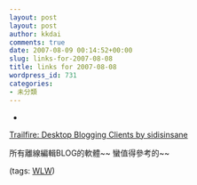 ```yaml
---
layout: post
layout: post
author: kkdai
comments: true
date: 2007-08-09 00:14:52+00:00
slug: links-for-2007-08-08
title: links for 2007-08-08
wordpress_id: 731
categories:
- 未分類
---
```



	
  * 
		

[Trailfire: Desktop Blogging Clients by sidisinsane](http://trailfire.com/sidisinsane/trailview/34927)


		

所有離線編輯BLOG的軟體~~ 蠻值得參考的~~


		

(tags: [WLW](http://del.icio.us/kkdai/WLW))


	




